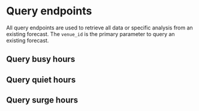 # Query endpoints

All query endpoints are used to retrieve all data or specific analysis from an existing forecast.
The `venue_id` is the primary parameter to query an existing forecast.



## Query busy hours

## Query quiet hours

## Query surge hours





